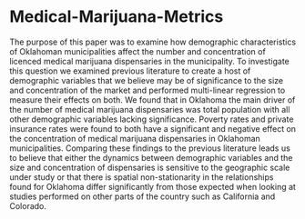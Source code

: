 # Medical-Marijuana-Metrics
The purpose of this paper was to examine how demographic characteristics of Oklahoman municipalities affect the number and concentration of licenced medical marijuana dispensaries in the municipality. To investigate this question we examined previous literature to create a host of demographic variables that we believe may be of significance to the size and concentration of the market and performed multi-linear regression to measure their effects on both. We found that in Oklahoma the main driver of the number of medical marijuana dispensaries was total population with all other demographic variables lacking significance. Poverty rates and private insurance rates were found to both have a significant and negative effect on the concentration of medical marijuana dispensaries in Oklahoman municipalities. Comparing these findings to the previous literature leads us to believe that either the dynamics between demographic variables and the size and concentration of dispensaries is sensitive to the geographic scale under study or that there is spatial non-stationarity in the relationships found for Oklahoma differ significantly from those expected when looking at studies performed on other parts of the country such as California and Colorado.  
